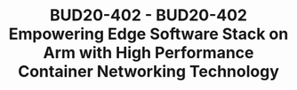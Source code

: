 ---
categories:
- bud20
description: Empowering Edge Software Stack on Arm with High Performance Container
  Networking Technology<br /> <br /> The purpose of edge computing and MEC is to bring
  real-time, high-bandwidth, low-latency access to latency-dependent applications,
  distributed at the edge of the network. Arm put special design consideration for
  edge computing into its CPU architecture and reference SoC. <br /> On the other
  side, a high performance, flexible and easy deployable container networking of edge
  software stack is the key to the success of using Arm platform on edge computing.<br
  /> In the presentation, we would like to give out our R&D work on Arm edge software
  stack. The following key takeaways would given but not limit to:<br /> 1. The Arm
  edge reference stack, use cases and its supporting technologies;<br /> 2. The high
  performance container networking technology used in Arm edge software stack, which
  includes Calico(kernel stack based), Cilium(bpf based), SRIOV device plugin and
  CNI with kernel and DPDK support(physical device based)<br /> 3. The SmartNIC for
  container networking with SRIOV and OVS offload<br /> 4. The data plane acceleration
  technique used for edge computing on arm<br /> 5. Performance evaluation, comparisons
  and optimization from the edge application aspect for above technologies
image:
  featured: 'true'
  path: https://static.linaro.org/connect/bud20/images/BUD20-402.png
session_id: BUD20-402
session_speakers:
- speaker_bio: Zijin Tao is a Ph.D in Computer Networking, who has worked in this
    area for more than 15 years. He has worked as a network engineer in research institute
    of university for more than 10 years. Then he worked in IBM for almost 5 years
    for SDN and Cloud Networking. <br /> Now he is working in Arm as an Staff Software
    Engineer, mainly on networking infrastructure open source projects.<br /> Zijin
    Tao has filed more than 10 patents and papers in Computer Networking.
  speaker_company: Arm Ltd
  speaker_image: http://avatars.sched.co/a/f2/5059315/avatar.jpg.320x320px.jpg?324
  speaker_name: Trevor Tao
  speaker_position: Staff Software Engineer
  speaker_role: attendee, speaker
session_track: Networking
tag: session
tags: Networking
title: BUD20-402 - BUD20-402 Empowering Edge Software Stack on Arm with High Performance
  Container Networking Technology
---